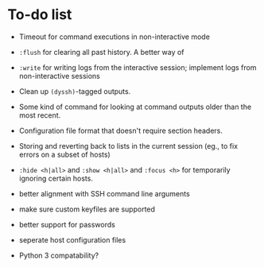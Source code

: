 # To-do list

* Timeout for command executions in non-interactive mode
* `:flush` for clearing all past history. A better way of
* `:write` for writing logs from the interactive session; implement logs from
  non-interactive sessions
* Clean up `(dyssh)`-tagged outputs.
* Some kind of command for looking at command outputs older than the most
  recent.
* Configuration file format that doesn't require section headers.
* Storing and reverting back to lists in the current session (eg., to fix errors
  on a subset of hosts)
* `:hide <h|all>` and `:show <h|all>` and `:focus <h>` for temporarily ignoring
  certain hosts.

* better alignment with SSH command line arguments
* make sure custom keyfiles are supported
* better support for passwords
* seperate host configuration files
* Python 3 compatability?

